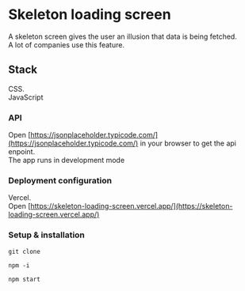# Skeleton loading screen

<p>
    A skeleton screen gives the user an illusion that data is being fetched. <br /> A lot of companies use this feature.
</p>

## Stack

CSS.\
JavaScript

### API

Open [https://jsonplaceholder.typicode.com/](https://jsonplaceholder.typicode.com/) in your browser to get the api enpoint.\
The app runs in development mode

### Deployment configuration

Vercel.\
Open [https://skeleton-loading-screen.vercel.app/](https://skeleton-loading-screen.vercel.app/)

### Setup & installation

```
git clone
```

```
npm -i
```

```
npm start
```

